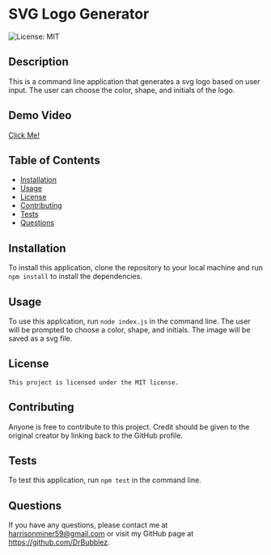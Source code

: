 # SVG Logo Generator
![License: MIT](https://img.shields.io/badge/License-MIT-yellow.svg)
## Description
This is a command line application that generates a svg logo based on user input. The user can choose the color, shape, and initials of the logo.
## Demo Video
[Click Me!](https://youtu.be/25SGwMWFRqA)
## Table of Contents
- [Installation](#installation)
- [Usage](#usage)
- [License](#license)
- [Contributing](#contributing)
- [Tests](#tests)
- [Questions](#questions)
## Installation
To install this application, clone the repository to your local machine and run `npm install` to install the dependencies.
## Usage
To use this application, run `node index.js` in the command line. The user will be prompted to choose a color, shape, and initials. The image will be saved as a svg file.
## License
    This project is licensed under the MIT license.
## Contributing
Anyone is free to contribute to this project. Credit should be given to the original creator by linking back to the GitHub profile.
## Tests
To test this application, run `npm test` in the command line.
## Questions
If you have any questions, please contact me at harrisonminer59@gmail.com or visit my GitHub page at https://github.com/DrBubblez.